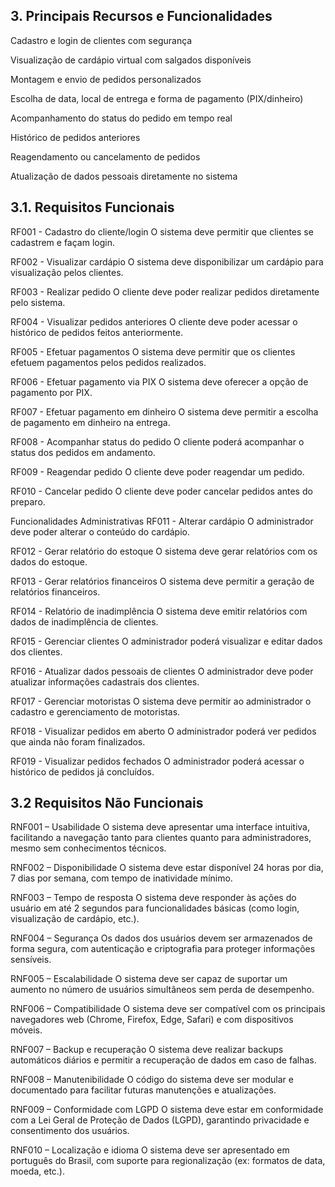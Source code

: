 ## 3. Principais Recursos e Funcionalidades
Cadastro e login de clientes com segurança

Visualização de cardápio virtual com salgados disponíveis

Montagem e envio de pedidos personalizados

Escolha de data, local de entrega e forma de pagamento (PIX/dinheiro)

Acompanhamento do status do pedido em tempo real

Histórico de pedidos anteriores

Reagendamento ou cancelamento de pedidos

Atualização de dados pessoais diretamente no sistema



## 3.1. Requisitos Funcionais
RF001 - Cadastro do cliente/login
 O sistema deve permitir que clientes se cadastrem e façam login.


RF002 - Visualizar cardápio
 O sistema deve disponibilizar um cardápio para visualização pelos clientes.


RF003 - Realizar pedido
 O cliente deve poder realizar pedidos diretamente pelo sistema.


RF004 - Visualizar pedidos anteriores
 O cliente deve poder acessar o histórico de pedidos feitos anteriormente.


RF005 - Efetuar pagamentos
 O sistema deve permitir que os clientes efetuem pagamentos pelos pedidos realizados.


RF006 - Efetuar pagamento via PIX
 O sistema deve oferecer a opção de pagamento por PIX.


RF007 - Efetuar pagamento em dinheiro
 O sistema deve permitir a escolha de pagamento em dinheiro na entrega.


RF008 - Acompanhar status do pedido
 O cliente poderá acompanhar o status dos pedidos em andamento.


RF009 - Reagendar pedido
 O cliente deve poder reagendar um pedido.


RF010 - Cancelar pedido
 O cliente deve poder cancelar pedidos antes do preparo.



Funcionalidades Administrativas
RF011 - Alterar cardápio
 O administrador deve poder alterar o conteúdo do cardápio.


RF012 - Gerar relatório do estoque
 O sistema deve gerar relatórios com os dados do estoque.


RF013 - Gerar relatórios financeiros
 O sistema deve permitir a geração de relatórios financeiros.


RF014 - Relatório de inadimplência
 O sistema deve emitir relatórios com dados de inadimplência de clientes.


RF015 - Gerenciar clientes
 O administrador poderá visualizar e editar dados dos clientes.


RF016 - Atualizar dados pessoais de clientes
 O administrador deve poder atualizar informações cadastrais dos clientes.


RF017 - Gerenciar motoristas
 O sistema deve permitir ao administrador o cadastro e gerenciamento de motoristas.


RF018 - Visualizar pedidos em aberto
 O administrador poderá ver pedidos que ainda não foram finalizados.


RF019 - Visualizar pedidos fechados
 O administrador poderá acessar o histórico de pedidos já concluídos.

## 3.2 Requisitos Não Funcionais

RNF001 – Usabilidade
 O sistema deve apresentar uma interface intuitiva, facilitando a navegação tanto para clientes quanto para administradores, mesmo sem conhecimentos técnicos.


RNF002 – Disponibilidade
 O sistema deve estar disponível 24 horas por dia, 7 dias por semana, com tempo de inatividade mínimo.


RNF003 – Tempo de resposta
 O sistema deve responder às ações do usuário em até 2 segundos para funcionalidades básicas (como login, visualização de cardápio, etc.).


RNF004 – Segurança
 Os dados dos usuários devem ser armazenados de forma segura, com autenticação e criptografia para proteger informações sensíveis.


RNF005 – Escalabilidade
 O sistema deve ser capaz de suportar um aumento no número de usuários simultâneos sem perda de desempenho.


RNF006 – Compatibilidade
 O sistema deve ser compatível com os principais navegadores web (Chrome, Firefox, Edge, Safari) e com dispositivos móveis.


RNF007 – Backup e recuperação
 O sistema deve realizar backups automáticos diários e permitir a recuperação de dados em caso de falhas.


RNF008 – Manutenibilidade
 O código do sistema deve ser modular e documentado para facilitar futuras manutenções e atualizações.


RNF009 – Conformidade com LGPD
 O sistema deve estar em conformidade com a Lei Geral de Proteção de Dados (LGPD), garantindo privacidade e consentimento dos usuários.


RNF010 – Localização e idioma
 O sistema deve ser apresentado em português do Brasil, com suporte para regionalização (ex: formatos de data, moeda, etc.).



